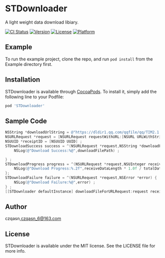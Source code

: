# STDownloader

A light weight data download libiary.

[![CI Status](http://img.shields.io/travis/游小彬/STDownloader.svg?style=flat)](https://travis-ci.org/游小彬/STDownloader)
[![Version](https://img.shields.io/cocoapods/v/STDownloader.svg?style=flat)](http://cocoapods.org/pods/STDownloader)
[![License](https://img.shields.io/cocoapods/l/STDownloader.svg?style=flat)](http://cocoapods.org/pods/STDownloader)
[![Platform](https://img.shields.io/cocoapods/p/STDownloader.svg?style=flat)](http://cocoapods.org/pods/STDownloader)

## Example

To run the example project, clone the repo, and run `pod install` from the Example directory first.


## Installation

STDownloader is available through [CocoaPods](http://cocoapods.org). To install
it, simply add the following line to your Podfile:

```ruby
pod 'STDownloader'
```

## Sample Code

```Objective-C
NSString *downloadUrlString = @"https://dldir1.qq.com/qqfile/qq/TIM2.1.5/23141/TIM2.1.5.exe" ;
NSURLRequest *request = [NSURLRequest requestWithURL:[NSURL URLWithString:downloadUrlString]] ;
NSUUID *receiptID = [NSUUID UUID] ;
STDownloadSuccess success = ^(NSURLRequest *request,NSString *downloadFilePath) {
    NSLog(@"Download Success:%@",downloadFilePath) ;

} ;
STDownloadProgress progress = ^(NSURLRequest *request,NSUInteger receiveDataLength,NSUInteger totalDataLength,NSData *receiveData) {
    NSLog(@"Download Progress:%.2f",receiveDataLength * 1.0f / totalDataLength) ;
};
STDownloadFailure failure = ^(NSURLRequest *request,NSError *error) {
    NSLog(@"Download Failure:%@",error) ;
} ;
[[STDownloader defaultInstance] downloadFileForURLRequest:request receiptID:receiptID success:success progress:progress failure:failure] ;
```
## Author

czqasn,czqasn_6@163.com

## License

STDownloader is available under the MIT license. See the LICENSE file for more info.
